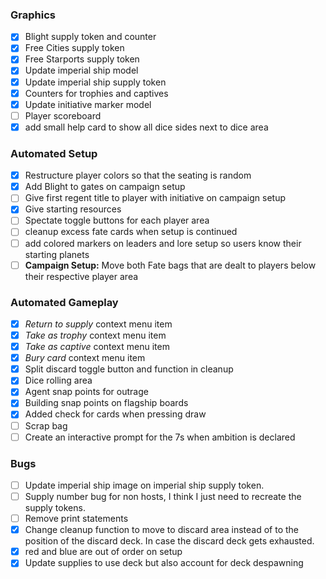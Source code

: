 ### Graphics
- [x] Blight supply token and counter
- [x] Free Cities supply token
- [x] Free Starports supply token
- [x] Update imperial ship model
- [x] Update imperial ship supply token
- [x] Counters for trophies and captives
- [x] Update initiative marker model
- [ ] Player scoreboard
- [x] add small help card to show all dice sides next to dice area
### Automated Setup
- [x] Restructure player colors so that the seating is random
- [x] Add Blight to gates on campaign setup
- [ ] Give first regent title to player with initiative on campaign setup
- [x] Give starting resources
- [ ] Spectate toggle buttons for each player area
- [ ] cleanup excess fate cards when setup is continued
- [ ] add colored markers on leaders and lore setup so users know their starting planets
- [ ] **Campaign Setup:** Move both Fate bags that are dealt to players below their respective player area
### Automated Gameplay
- [x] _Return to supply_ context menu item
- [x] _Take as trophy_ context menu item
- [x] _Take as captive_ context menu item
- [x] _Bury card_ context menu item
- [x] Split discard toggle button and function in cleanup
- [x] Dice rolling area
- [x] Agent snap points for outrage
- [x] Building snap points on flagship boards
- [x] Added check for cards when pressing draw
- [ ] Scrap bag
- [ ] Create an interactive prompt for the 7s when ambition is declared
### Bugs
- [ ] Update imperial ship image on imperial ship supply token.
- [ ] Supply number bug for non hosts, I think I just need to recreate the supply tokens.
- [ ] Remove print statements
- [x] Change cleanup function to move to discard area instead of to the position of the discard deck. In case the discard deck gets exhausted.
- [x] red and blue are out of order on setup
- [x] Update supplies to use deck but also account for deck despawning